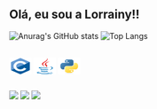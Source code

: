 ## Olá, eu sou a Lorrainy!!

![Anurag's GitHub stats](https://github-readme-stats.vercel.app/api?username=lorrainysilvap\&rank_icon=github&theme=dracula)
![Top Langs](https://github-readme-stats.vercel.app/api/top-langs/?username=lorrainysilvap&hide_progress=true&show_icons=true&theme=dracula)
<div style = "display: inline_block"><br>
  <img align="center" alt="Lorrainy-C" height="30" width="40" src="https://raw.githubusercontent.com/devicons/devicon/master/icons/c/c-original.svg">
  <img align="center" alt="Lorrainy-Java" height="30" width="40" src="https://raw.githubusercontent.com/devicons/devicon/master/icons/java/java-original.svg">
  <img align="center" alt="Lorrainy-Python" height="30" width="40" src="https://raw.githubusercontent.com/devicons/devicon/master/icons/python/python-original.svg">
  
##
<div>
  <a href="https://www.linkedin.com/in/lstech/" targer="_blank"><img src="https://img.shields.io/badge/LinkedIn-0077B5?style=for-the-badge&logo=linkedin&logoColor=white" target="_blank"></a>
   <a href="https://www.instagram.com/wluv.lory/profilecard/?igsh=MTEzejF3MWJvanRmOQ%3D%3D" targer="_blank"><img src="https://img.shields.io/badge/-Instagram-%23E4405F?style=for-the-badge&logo=instagram&logoColor=white" target="_blank"></a>
   <a href="silvalorrainy100@gmail.com" targer="_blank"><img src="https://img.shields.io/badge/Gmail-333333?style=for-the-badge&logo=gmail&logoColor=red" target="_blank"></a>
</div>
